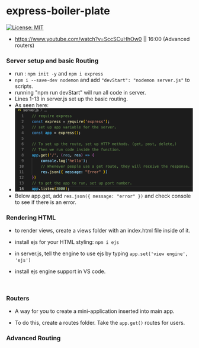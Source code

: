 # express-boiler-plate
[![License: MIT](https://img.shields.io/badge/License-MIT-yellow.svg)](https://opensource.org/licenses/MIT)
* https://www.youtube.com/watch?v=SccSCuHhOw0 || 16:00 (Advanced routers)

### Server setup and basic Routing
* run : ```npm init -y``` and ```npm i express```
* ``` npm i --save-dev nodemon ``` and add ```"devStart": "nodemon server.js"``` to scripts.
* running "npm run devStart" will run all code in server.
* Lines 1-13 in server.js set up the basic routing.
* As seen here:
* ![server setup code](./assets/images/server-setup-express.png)
* Below app.get, add ```res.json({ message: "error" })``` and check console to see if there is an error. 

### Rendering HTML
* to render views, create a views folder with an index.html file inside of it.
* install ejs for your HTML styling: ```npm i ejs```

* in server.js, tell the engine to use ejs by typing ```app.set('view engine', 'ejs')```
* install ejs engine support in VS code.
<br>

### Routers
* A way for you to create a mini-application inserted into main app.

* To do this, create a routes folder. Take the ```app.get()``` routes for users.

### Advanced Routing
